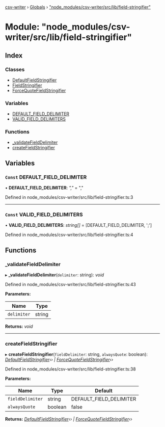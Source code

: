 [csv-writer](../README.md) › [Globals](../globals.md) › ["node_modules/csv-writer/src/lib/field-stringifier"](_node_modules_csv_writer_src_lib_field_stringifier_.md)

# Module: "node_modules/csv-writer/src/lib/field-stringifier"

## Index

### Classes

* [DefaultFieldStringifier](../classes/_node_modules_csv_writer_src_lib_field_stringifier_.defaultfieldstringifier.md)
* [FieldStringifier](../classes/_node_modules_csv_writer_src_lib_field_stringifier_.fieldstringifier.md)
* [ForceQuoteFieldStringifier](../classes/_node_modules_csv_writer_src_lib_field_stringifier_.forcequotefieldstringifier.md)

### Variables

* [DEFAULT_FIELD_DELIMITER](_node_modules_csv_writer_src_lib_field_stringifier_.md#const-default_field_delimiter)
* [VALID_FIELD_DELIMITERS](_node_modules_csv_writer_src_lib_field_stringifier_.md#const-valid_field_delimiters)

### Functions

* [_validateFieldDelimiter](_node_modules_csv_writer_src_lib_field_stringifier_.md#_validatefielddelimiter)
* [createFieldStringifier](_node_modules_csv_writer_src_lib_field_stringifier_.md#createfieldstringifier)

## Variables

### `Const` DEFAULT_FIELD_DELIMITER

• **DEFAULT_FIELD_DELIMITER**: *","* = ","

Defined in node_modules/csv-writer/src/lib/field-stringifier.ts:3

___

### `Const` VALID_FIELD_DELIMITERS

• **VALID_FIELD_DELIMITERS**: *string[]* = [DEFAULT_FIELD_DELIMITER, ';']

Defined in node_modules/csv-writer/src/lib/field-stringifier.ts:4

## Functions

###  _validateFieldDelimiter

▸ **_validateFieldDelimiter**(`delimiter`: string): *void*

Defined in node_modules/csv-writer/src/lib/field-stringifier.ts:43

**Parameters:**

Name | Type |
------ | ------ |
`delimiter` | string |

**Returns:** *void*

___

###  createFieldStringifier

▸ **createFieldStringifier**(`fieldDelimiter`: string, `alwaysQuote`: boolean): *[DefaultFieldStringifier](../classes/_node_modules_csv_writer_src_lib_field_stringifier_.defaultfieldstringifier.md)‹› | [ForceQuoteFieldStringifier](../classes/_node_modules_csv_writer_src_lib_field_stringifier_.forcequotefieldstringifier.md)‹›*

Defined in node_modules/csv-writer/src/lib/field-stringifier.ts:38

**Parameters:**

Name | Type | Default |
------ | ------ | ------ |
`fieldDelimiter` | string | DEFAULT_FIELD_DELIMITER |
`alwaysQuote` | boolean | false |

**Returns:** *[DefaultFieldStringifier](../classes/_node_modules_csv_writer_src_lib_field_stringifier_.defaultfieldstringifier.md)‹› | [ForceQuoteFieldStringifier](../classes/_node_modules_csv_writer_src_lib_field_stringifier_.forcequotefieldstringifier.md)‹›*
